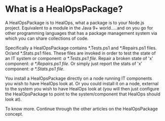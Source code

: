 # What is a HealOpsPackage?

A HealOpsPackage is to HealOps, what a package is to your Node.js project. Equivalent to a module in the Java 9+ world.....and on you go for other programming languages that has a package management system via which you can share collections of code.

Specifically a HealOpsPackage contains *.Tests.ps1 and *.Repairs.ps1 files. Or/and *.Stats.ps1 files. These files are invoked in order to test the state of an IT system or component: _a *.Tests.ps1 file_. Repair a broken state of 'x' component: _a *.Repairs.ps1 file_. Or simply just report the stats of 'x' component: _a *.Stats.ps1 file_.

You install a HealOpsPackage directly on a node running IT components you wish to have HealOps look at. Or you could install it on a node, external to the system you wish to have HealOps look at (you will then just configure the HealOpsPackage to point to the system/component that HealOps should look at).

To know more. Continue through the other articles on the HealOpsPackage concept.